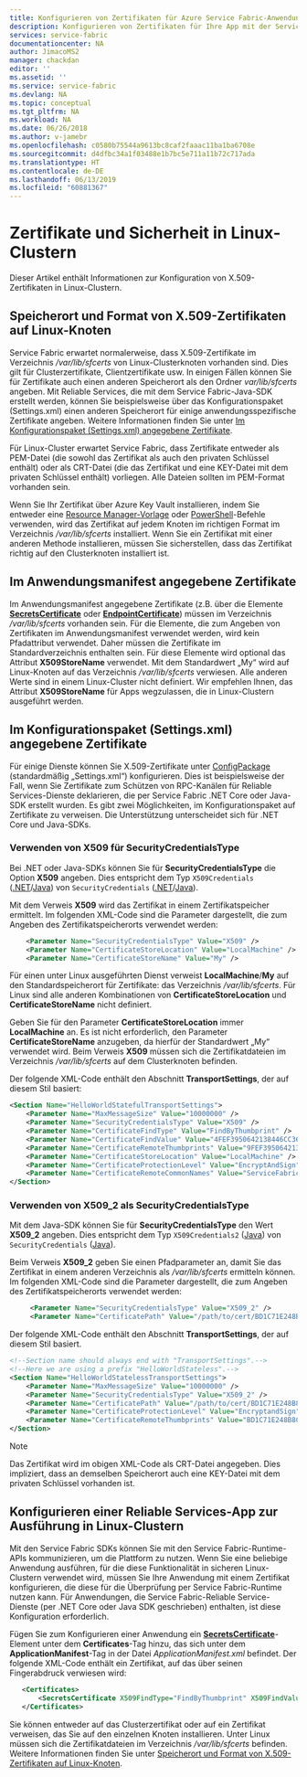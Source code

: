 ```yaml
---
title: Konfigurieren von Zertifikaten für Azure Service Fabric-Anwendungen unter Linux | Microsoft-Dokumentation
description: Konfigurieren von Zertifikaten für Ihre App mit der Service Fabric-Runtime in einem Linux-Cluster
services: service-fabric
documentationcenter: NA
author: JimacoMS2
manager: chackdan
editor: ''
ms.assetid: ''
ms.service: service-fabric
ms.devlang: NA
ms.topic: conceptual
ms.tgt_pltfrm: NA
ms.workload: NA
ms.date: 06/26/2018
ms.author: v-jamebr
ms.openlocfilehash: c0580b75544a9613bc8caf2faaac11ba1ba6708e
ms.sourcegitcommit: d4dfbc34a1f03488e1b7bc5e711a11b72c717ada
ms.translationtype: HT
ms.contentlocale: de-DE
ms.lasthandoff: 06/13/2019
ms.locfileid: "60881367"
---
```

# <a name="certificates-and-security-on-linux-clusters"></a>Zertifikate und Sicherheit in Linux-Clustern

Dieser Artikel enthält Informationen zur Konfiguration von X.509-Zertifikaten in Linux-Clustern.

## <a name="location-and-format-of-x509-certificates-on-linux-nodes"></a>Speicherort und Format von X.509-Zertifikaten auf Linux-Knoten

Service Fabric erwartet normalerweise, dass X.509-Zertifikate im Verzeichnis */var/lib/sfcerts* von Linux-Clusterknoten vorhanden sind. Dies gilt für Clusterzertifikate, Clientzertifikate usw. In einigen Fällen können Sie für Zertifikate auch einen anderen Speicherort als den Ordner *var/lib/sfcerts* angeben. Mit Reliable Services, die mit dem Service Fabric-Java-SDK erstellt werden, können Sie beispielsweise über das Konfigurationspaket (Settings.xml) einen anderen Speicherort für einige anwendungsspezifische Zertifikate angeben. Weitere Informationen finden Sie unter [Im Konfigurationspaket (Settings.xml) angegebene Zertifikate](#certificates-referenced-in-the-configuration-package-settingsxml).

Für Linux-Cluster erwartet Service Fabric, dass Zertifikate entweder als PEM-Datei (die sowohl das Zertifikat als auch den privaten Schlüssel enthält) oder als CRT-Datei (die das Zertifikat und eine KEY-Datei mit dem privaten Schlüssel enthält) vorliegen. Alle Dateien sollten im PEM-Format vorhanden sein. 

Wenn Sie Ihr Zertifikat über Azure Key Vault installieren, indem Sie entweder eine [Resource Manager-Vorlage](./service-fabric-cluster-creation-create-template.md) oder [PowerShell](https://docs.microsoft.com/powershell/module/azurerm.servicefabric/?view=latest#service_fabric)-Befehle verwenden, wird das Zertifikat auf jedem Knoten im richtigen Format im Verzeichnis */var/lib/sfcerts* installiert. Wenn Sie ein Zertifikat mit einer anderen Methode installieren, müssen Sie sicherstellen, dass das Zertifikat richtig auf den Clusterknoten installiert ist.

## <a name="certificates-referenced-in-the-application-manifest"></a>Im Anwendungsmanifest angegebene Zertifikate

Im Anwendungsmanifest angegebene Zertifikate (z.B. über die Elemente [**SecretsCertificate**](https://docs.microsoft.com/azure/service-fabric/service-fabric-service-model-schema-elements#secretscertificate-element) oder [**EndpointCertificate**](https://docs.microsoft.com/azure/service-fabric/service-fabric-service-model-schema-elements#endpointcertificate-element)) müssen im Verzeichnis */var/lib/sfcerts* vorhanden sein. Für die Elemente, die zum Angeben von Zertifikaten im Anwendungsmanifest verwendet werden, wird kein Pfadattribut verwendet. Daher müssen die Zertifikate im Standardverzeichnis enthalten sein. Für diese Elemente wird optional das Attribut **X509StoreName** verwendet. Mit dem Standardwert „My“ wird auf Linux-Knoten auf das Verzeichnis */var/lib/sfcerts* verwiesen. Alle anderen Werte sind in einem Linux-Cluster nicht definiert. Wir empfehlen Ihnen, das Attribut **X509StoreName** für Apps wegzulassen, die in Linux-Clustern ausgeführt werden. 

## <a name="certificates-referenced-in-the-configuration-package-settingsxml"></a>Im Konfigurationspaket (Settings.xml) angegebene Zertifikate

Für einige Dienste können Sie X.509-Zertifikate unter [ConfigPackage](./service-fabric-application-and-service-manifests.md) (standardmäßig „Settings.xml“) konfigurieren. Dies ist beispielsweise der Fall, wenn Sie Zertifikate zum Schützen von RPC-Kanälen für Reliable Services-Dienste deklarieren, die per Service Fabric .NET Core oder Java-SDK erstellt wurden. Es gibt zwei Möglichkeiten, im Konfigurationspaket auf Zertifikate zu verweisen. Die Unterstützung unterscheidet sich für .NET Core und Java-SDKs.

### <a name="using-x509-securitycredentialstype"></a>Verwenden von X509 für SecurityCredentialsType

Bei .NET oder Java-SDKs können Sie für **SecurityCredentialsType** die Option **X509** angeben. Dies entspricht dem Typ `X509Credentials` ([.NET](https://msdn.microsoft.com/library/system.fabric.x509credentials.aspx)/[Java](https://docs.microsoft.com/java/api/system.fabric.x509credentials)) von `SecurityCredentials` ([.NET](https://msdn.microsoft.com/library/system.fabric.securitycredentials.aspx)/[Java](https://docs.microsoft.com/java/api/system.fabric.securitycredentials)).

Mit dem Verweis **X509** wird das Zertifikat in einem Zertifikatspeicher ermittelt. Im folgenden XML-Code sind die Parameter dargestellt, die zum Angeben des Zertifikatspeicherorts verwendet werden:

```xml
    <Parameter Name="SecurityCredentialsType" Value="X509" />
    <Parameter Name="CertificateStoreLocation" Value="LocalMachine" />
    <Parameter Name="CertificateStoreName" Value="My" />
```

Für einen unter Linux ausgeführten Dienst verweist **LocalMachine**/**My** auf den Standardspeicherort für Zertifikate: das Verzeichnis */var/lib/sfcerts*. Für Linux sind alle anderen Kombinationen von **CertificateStoreLocation** und **CertificateStoreName** nicht definiert. 

Geben Sie für den Parameter **CertificateStoreLocation** immer **LocalMachine** an. Es ist nicht erforderlich, den Parameter **CertificateStoreName** anzugeben, da hierfür der Standardwert „My“ verwendet wird. Beim Verweis **X509** müssen sich die Zertifikatdateien im Verzeichnis */var/lib/sfcerts* auf dem Clusterknoten befinden.  

Der folgende XML-Code enthält den Abschnitt **TransportSettings**, der auf diesem Stil basiert:

```xml
<Section Name="HelloWorldStatefulTransportSettings">
    <Parameter Name="MaxMessageSize" Value="10000000" />
    <Parameter Name="SecurityCredentialsType" Value="X509" />
    <Parameter Name="CertificateFindType" Value="FindByThumbprint" />
    <Parameter Name="CertificateFindValue" Value="4FEF3950642138446CC364A396E1E881DB76B48C" />
    <Parameter Name="CertificateRemoteThumbprints" Value="9FEF3950642138446CC364A396E1E881DB76B483" />
    <Parameter Name="CertificateStoreLocation" Value="LocalMachine" />
    <Parameter Name="CertificateProtectionLevel" Value="EncryptAndSign" />
    <Parameter Name="CertificateRemoteCommonNames" Value="ServiceFabric-Test-Cert" />
</Section>
```

### <a name="using-x5092-securitycredentialstype"></a>Verwenden von X509_2 als SecurityCredentialsType

Mit dem Java-SDK können Sie für **SecurityCredentialsType** den Wert **X509_2** angeben. Dies entspricht dem Typ `X509Credentials2` ([Java](https://docs.microsoft.com/java/api/system.fabric.x509credentials2)) von `SecurityCredentials` ([Java](https://docs.microsoft.com/java/api/system.fabric.securitycredentials)). 

Beim Verweis **X509_2** geben Sie einen Pfadparameter an, damit Sie das Zertifikat in einem anderen Verzeichnis als */var/lib/sfcerts* ermitteln können.  Im folgenden XML-Code sind die Parameter dargestellt, die zum Angeben des Zertifikatspeicherorts verwendet werden: 

```xml
     <Parameter Name="SecurityCredentialsType" Value="X509_2" />
     <Parameter Name="CertificatePath" Value="/path/to/cert/BD1C71E248B8C6834C151174DECDBDC02DE1D954.crt" />
```

Der folgende XML-Code enthält den Abschnitt **TransportSettings**, der auf diesem Stil basiert.

```xml
<!--Section name should always end with "TransportSettings".-->
<!--Here we are using a prefix "HelloWorldStateless".-->
<Section Name="HelloWorldStatelessTransportSettings">
    <Parameter Name="MaxMessageSize" Value="10000000" />
    <Parameter Name="SecurityCredentialsType" Value="X509_2" />
    <Parameter Name="CertificatePath" Value="/path/to/cert/BD1C71E248B8C6834C151174DECDBDC02DE1D954.crt" />
    <Parameter Name="CertificateProtectionLevel" Value="EncryptandSign" />
    <Parameter Name="CertificateRemoteThumbprints" Value="BD1C71E248B8C6834C151174DECDBDC02DE1D954" />
</Section>
```

> [!NOTE]
> Das Zertifikat wird im obigen XML-Code als CRT-Datei angegeben. Dies impliziert, dass an demselben Speicherort auch eine KEY-Datei mit dem privaten Schlüssel vorhanden ist.

## <a name="configure-a-reliable-services-app-to-run-on-linux-clusters"></a>Konfigurieren einer Reliable Services-App zur Ausführung in Linux-Clustern

Mit den Service Fabric SDKs können Sie mit den Service Fabric-Runtime-APIs kommunizieren, um die Plattform zu nutzen. Wenn Sie eine beliebige Anwendung ausführen, für die diese Funktionalität in sicheren Linux-Clustern verwendet wird, müssen Sie Ihre Anwendung mit einem Zertifikat konfigurieren, die diese für die Überprüfung per Service Fabric-Runtime nutzen kann. Für Anwendungen, die Service Fabric-Reliable Service-Dienste (per .NET Core oder Java SDK geschrieben) enthalten, ist diese Konfiguration erforderlich. 

Fügen Sie zum Konfigurieren einer Anwendung ein [**SecretsCertificate**](https://docs.microsoft.com/azure/service-fabric/service-fabric-service-model-schema-elements#secretscertificate-element)-Element unter dem **Certificates**-Tag hinzu, das sich unter dem **ApplicationManifest**-Tag in der Datei *ApplicationManifest.xml* befindet. Der folgende XML-Code enthält ein Zertifikat, auf das über seinen Fingerabdruck verwiesen wird: 

```xml
   <Certificates>
       <SecretsCertificate X509FindType="FindByThumbprint" X509FindValue="0A00AA0AAAA0AAA00A000000A0AA00A0AAAA00" />
   </Certificates>   
```

Sie können entweder auf das Clusterzertifikat oder auf ein Zertifikat verweisen, das Sie auf den einzelnen Knoten installieren. Unter Linux müssen sich die Zertifikatdateien im Verzeichnis */var/lib/sfcerts* befinden. Weitere Informationen finden Sie unter [Speicherort und Format von X.509-Zertifikaten auf Linux-Knoten](#location-and-format-of-x509-certificates-on-linux-nodes).




